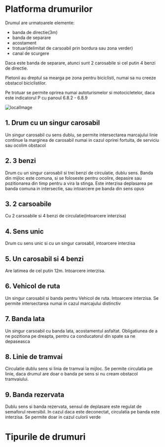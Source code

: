 # Platforma drumurilor

Drumul are urmatoarele elemente:

- banda de directie(3m)
- banda de separare
- acostament
- trotuar(delimitat de carsoabil prin bordura sau zona verder)
- canal de scurgere


Daca este banda de separare, atunci sunt 2 carosabile si cel putin 4 benzi de directie.

Pietonii au dreptul sa mearga pe zona pentru biciclisti, numai sa nu creeze obstacol biciclistilor.

Pe trotuar se permite oprirea numai autoturismelor si motocicletelor, daca este indicatorul P cu panoul
6.8.2 - 6.8.9

![localImage](./../../blob/images/road.jpg)

## 1. Drum cu un singur carosabil
Un singur carosabil cu sens dublu, se permite intersectarea marcajului linie continue la marginea de carosabil numai in cazul
oprirei fortuita, de serviciu sau ocolim obstacol

## 2. 3 benzi
Drum cu un singur carosabil si trei benzi de circulatie, dublu sens.
Banda din mijloc este comuna, si se foloseste pentru ocolire, depasire sau pozitionarea din timp pentru a vira la stinga.
Este interzisa deplasarea pe banda comuna in intersectie, sau intoarcere pe banda din sens opus

## 3. 2 carsoabile

Cu 2 carsoabile si 4 benzi de circulatie(intoarcere interzisa)

## 4. Sens unic

Drum cu sens unic si cu un singur carosabil, intoarcere interzisa

## 5. Un carosabil si 4 benzi
Are latimea de cel putin 12m. 
Intoarcere interzisa.

## 6. Vehicol de ruta
Un singur carosabil si banda pentru Vehicol de ruta.
Intoarcere interzisa.
Se permite intersectarea numai in cazul marcajului distinctiv

## 7. Banda lata
Un singur carsoabil cu banda lata, acostamentul asfaltat.
Obligatiunea de a ne pozitiona pe dreapta, pentru ca conducatorul din spate sa ne depaseasca

## 8. Linie de tramvai
Circulatie dublu sens si linia de tramvai la mijloc.
Se permite circulatia pe linie, daca drumul are doar o banda pe sens si nu cream obstacol tramvaiului.

## 9. Banda rezervata

Dublu sens si banda rezervata, sensul de deplasare este regulat de semaforul reversibil.
In cazul daca este deconectat, circulatia pe banda este interzisa.
Se permite doar in cazul culorii verde

# Tipurile de drumuri
